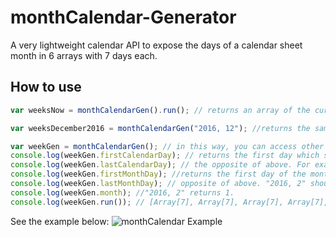 # monthCalendar-Generator
A very lightweight calendar API to expose the days of a calendar sheet month in 6 arrays with 7 days each.

## How to use
```javascript
var weeksNow = monthCalendarGen().run(); // returns an array of the current month divided by 6 lines (array), which one containing another array with 7 days.

var weeksDecember2016 = monthCalendarGen("2016, 12"); //returns the same as above, but for december 2016. You also can use "2016, dec".

var weekGen = monthCalendarGen(); // in this way, you can access other options, such as:
console.log(weekGen.firstCalendarDay); // returns the first day which should be displayed in the month calendar sheet. For example, "2016, 2" should return "Sun Jan 31 2016".
console.log(weekGen.lastCalendarDay); // the opposite of above. For example, "2016, 2" should return "Sat Mar 12 2016".
console.log(weekGen.firstMonthDay); //returns the first day of the month. In this case: "Mon Feb 01 2016".
console.log(weekGen.lastMonthDay); // opposite of above. "2016, 2" should return "Mon Feb 29 2016".
console.log(weekGen.month); //"2016, 2" returns 1.
console.log(weekGen.run()); // [Array[7], Array[7], Array[7], Array[7], Array[7], Array[7]]
```

See the example below:
![monthCalendar Example](https://github.com/matepaiva/monthCalendar-Generator/blob/master/example.png)